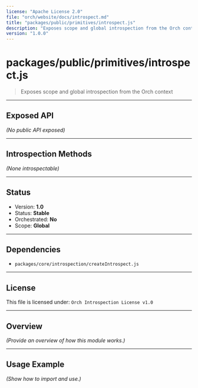 ```yaml
---
license: "Apache License 2.0"
file: "orch/website/docs/introspect.md"
title: "packages/public/primitives/introspect.js"
description: "Exposes scope and global introspection from the Orch context"
version: "1.0.0"
---
```


# packages/public/primitives/introspect.js

> Exposes scope and global introspection from the Orch context

---

## Exposed API

_(No public API exposed)_

---

## Introspection Methods

_(None introspectable)_

---

## Status

- Version: **1.0**
- Status: **Stable**
- Orchestrated: **No**
- Scope: **Global**

---

## Dependencies

- `packages/core/introspection/createIntrospect.js`

---

## License

This file is licensed under: `Orch Introspection License v1.0`

---

## Overview

_(Provide an overview of how this module works.)_

---

## Usage Example

_(Show how to import and use.)_
